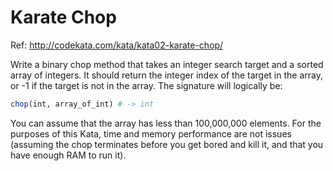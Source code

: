 # Karate Chop

Ref: http://codekata.com/kata/kata02-karate-chop/

Write a binary chop method that takes an integer search target and a sorted
array of integers. It should return the integer index of the target
in the array, or -1 if the target is not in the array. The signature will
logically be:

```ruby
chop(int, array_of_int) # -> int
```

You can assume that the array has less than 100,000,000 elements.
For the purposes of this Kata, time and memory performance are not issues
(assuming the chop terminates before you get bored and kill it, and that you
have enough RAM to run it).

